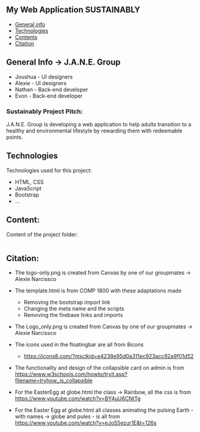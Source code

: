 ## My Web Application SUSTAINABLY

* [General info](#general-info)
* [Technologies](#technologies)
* [Contents](#content)
* [Citation](#citation)

## General Info -> J.A.N.E. Group
* Joushua - UI designers
* Alexie - UI designers
* Nathan - Back-end developer
* Evon - Back-end developer

### Sustainably Project Pitch:
J.A.N.E. Group is developing a web application to help adults transition to a healthy and environmental lifestyle by rewarding them with redeemable points.

## Technologies
Technologies used for this project:
* HTML, CSS
* JavaScript
* Bootstrap 
* ...
	
## Content:
Content of the project folder:

```

```

## Citation:
* The logo-only.png is created from Canvas by one of our groupmates -> Alexie Narcissco
* The template.html is from COMP 1800 with these adaptations made 
    * Removing the bootstrap import link
    * Changing the meta name and the scripts
    * Removing the firebase links and imports
    
* The Logo_only.png is created from Canvas by one of our groupmates -> Alexie Narcissco
* The icons used in the floatingbar are all from 8icons
    * https://icons8.com/?msclkid=e4238e95d0a311ec923acc92a9f01d52
* The functionality and design of the collapsible card on admin is from https://www.w3schools.com/howto/tryit.asp?filename=tryhow_js_collapsible
* For the EasterEgg at globe.html the class -> Rainbow, all the css is from https://www.youtube.com/watch?v=BY4uU6CNtTg
* For the Easter Egg at globe.html all classes animating the pulsing Earth - with names -> globe and pules - is all from https://www.youtube.com/watch?v=eJoS5ezur1E&t=126s